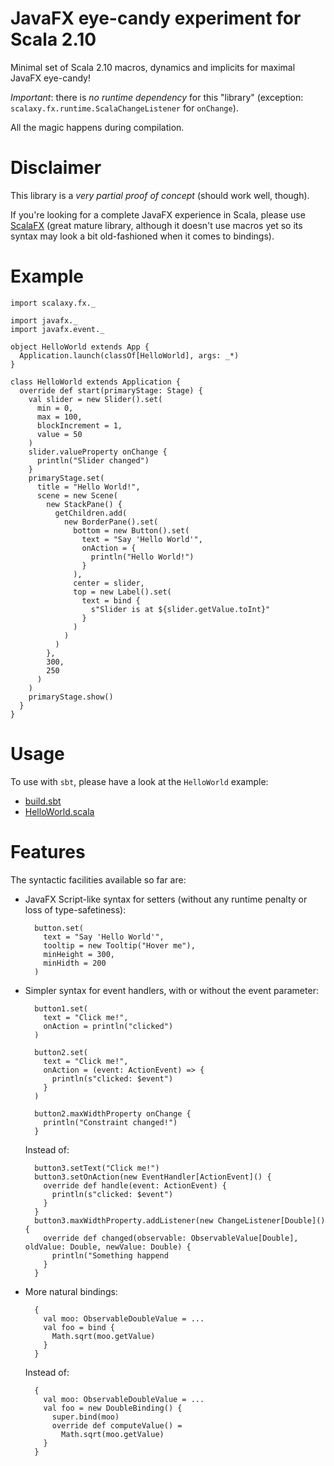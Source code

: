 # JavaFX eye-candy experiment for Scala 2.10

Minimal set of Scala 2.10 macros, dynamics and implicits for maximal JavaFX eye-candy!

*Important*: there is _no runtime dependency_ for this "library" (exception: `scalaxy.fx.runtime.ScalaChangeListener` for `onChange`).

All the magic happens during compilation.

# Disclaimer

This library is a _very partial proof of concept_ (should work well, though).

If you're looking for a complete JavaFX experience in Scala, please use [ScalaFX](http://code.google.com/p/scalafx/) (great mature library, although it doesn't use macros yet so its syntax may look a bit old-fashioned when it comes to bindings).

# Example

    import scalaxy.fx._
    
    import javafx._
    import javafx.event._
    
    object HelloWorld extends App {
      Application.launch(classOf[HelloWorld], args: _*)
    }
    
    class HelloWorld extends Application {
      override def start(primaryStage: Stage) {
        val slider = new Slider().set(
          min = 0,
          max = 100,
          blockIncrement = 1,
          value = 50
        )
        slider.valueProperty onChange {
          println("Slider changed")
        }
        primaryStage.set(
          title = "Hello World!",
          scene = new Scene(
            new StackPane() {
              getChildren.add(
                new BorderPane().set(
                  bottom = new Button().set(
                    text = "Say 'Hello World'",
                    onAction = {
                      println("Hello World!")
                    }
                  ),
                  center = slider,
                  top = new Label().set(
                    text = bind {
                      s"Slider is at ${slider.getValue.toInt}"
                    }
                  )
                )
              )
            }, 
            300, 
            250
          )
        )
        primaryStage.show()
      }
    }
    
# Usage

To use with `sbt`, please have a look at the `HelloWorld` example:
- [build.sbt](https://github.com/ochafik/Scalaxy/blob/master/Fx/Test/build.sbt)
- [HelloWorld.scala](https://github.com/ochafik/Scalaxy/blob/master/Fx/Test/HelloWorld.scala)
    
# Features

The syntactic facilities available so far are:
- JavaFX Script-like syntax for setters (without any runtime penalty or loss of type-safetiness): 

        button.set(
          text = "Say 'Hello World'",
          tooltip = new Tooltip("Hover me"),
          minHeight = 300,
          minHidth = 200
        )
      
- Simpler syntax for event handlers, with or without the event parameter:
    
        button1.set(
          text = "Click me!",
          onAction = println("clicked")
        )
        
        button2.set(
          text = "Click me!",
          onAction = (event: ActionEvent) => {
            println(s"clicked: $event")
          }
        )
        
        button2.maxWidthProperty onChange {
          println("Constraint changed!")
        }
        
  Instead of:
  
        button3.setText("Click me!")
        button3.setOnAction(new EventHandler[ActionEvent]() {
          override def handle(event: ActionEvent) {
            println(s"clicked: $event")
          }
        }
        button3.maxWidthProperty.addListener(new ChangeListener[Double]() {
          override def changed(observable: ObservableValue[Double], oldValue: Double, newValue: Double) {
            println("Something happend
          }
        }
        
- More natural bindings:

        {
          val moo: ObservableDoubleValue = ...
          val foo = bind {
            Math.sqrt(moo.getValue)
          }
        }
        
  Instead of:
  
        {
          val moo: ObservableDoubleValue = ...
          val foo = new DoubleBinding() {
            super.bind(moo)
            override def computeValue() = 
              Math.sqrt(moo.getValue)
          }
        }
